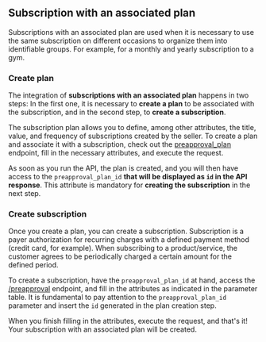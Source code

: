 ## Subscription with an associated plan

Subscriptions with an associated plan are used when it is necessary to use the same subscription on different occasions to organize them into identifiable groups. For example, for a monthly and yearly subscription to a gym.

### Create plan 

The integration of **subscriptions with an associated plan** happens in two steps: In the first one, it is necessary to **create a plan** to be associated with the subscription, and in the second step, to **create a subscription**.

The subscription plan allows you to define, among other attributes, the title, value, and frequency of subscriptions created by the seller. To create a plan and associate it with a subscription, check out the [preapproval_plan](https://www.mercadopago[FAKER][URL][DOMAIN]/developers/en/reference/subscriptions/_preapproval_plan/post) endpoint, fill in the necessary attributes, and execute the request.

As soon as you run the API, the plan is created, and you will then have access to the `preapproval_plan_id` **that will be displayed as  `id` in the API response**. This attribute is mandatory for **creating the subscription** in the next step.


### Create subscription

Once you create a plan, you can create a subscription. Subscription is a payer authorization for recurring charges with a defined payment method (credit card, for example). When subscribing to a product/service, the customer agrees to be periodically charged a certain amount for the defined period.

To create a subscription, have the `preapproval_plan_id` at hand, access the [/preapproval](https://www.mercadopago[FAKER][URL][DOMAIN]/developers/en/reference/subscriptions/_preapproval/post) endpoint, and fill in the attributes as indicated in the parameter table. It is fundamental to pay attention to the `preapproval_plan_id` parameter and insert the `id` generated in the plan creation step.

When you finish filling in the attributes, execute the request, and that's it! Your subscription with an associated plan will be created.
